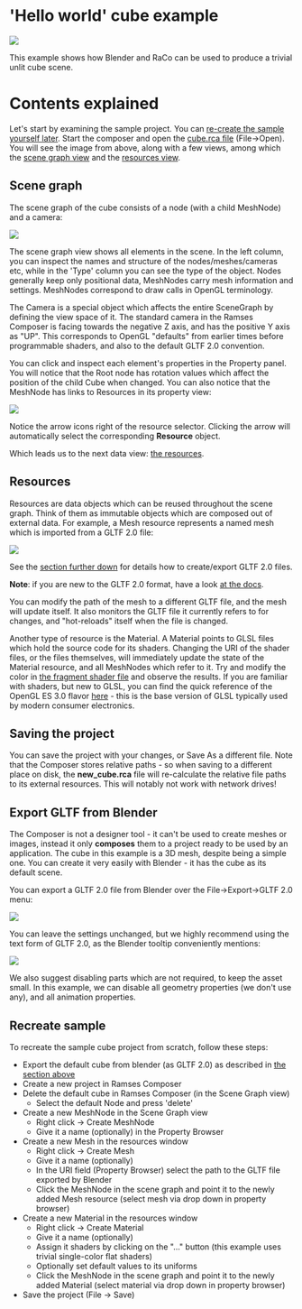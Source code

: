 <!--
SPDX-License-Identifier: MPL-2.0

This file is part of Ramses Composer
(see https://github.com/GENIVI/ramses-composer-docs).

This Source Code Form is subject to the terms of the Mozilla Public License, v. 2.0.
If a copy of the MPL was not distributed with this file, You can obtain one at http://mozilla.org/MPL/2.0/.
-->

# 'Hello world' cube example

![](./docs/viewport_preview.png)

This example shows how Blender and RaCo can be used to produce a trivial unlit cube scene.

# Contents explained

Let's start by examining the sample project. You can [re-create the sample yourself later](#recreate-sample). Start the composer and open the [cube.rca file](./cube.rca) (File->Open). You will see the image from above, along with a few views, among which the [scene graph view](#scene-graph) and the [resources view](#resources).

## Scene graph

The scene graph of the cube consists of a node (with a child MeshNode) and a camera:

![](./docs/scene_graph_view.png)

The scene graph view shows all elements in the scene. In the left column, you can inspect the names and structure of the nodes/meshes/cameras etc, while in the 'Type' column you can see
the type of the object. Nodes generally keep only positional data, MeshNodes carry mesh information and settings. MeshNodes correspond to draw calls in OpenGL terminology.

The Camera is a special object which affects the entire SceneGraph by defining the view space of it. The standard camera in the Ramses Composer is facing towards the negative Z axis, and has the positive Y axis as "UP". This corresponds to OpenGL "defaults" from earlier times before programmable shaders, and also to the default GLTF 2.0 convention.

You can click and inspect each element's properties in the Property panel. You will notice that the Root node has rotation values
which affect the position of the child Cube when changed. You can also notice that the MeshNode has links to Resources in its property view:

![](./docs/mesh_node.png)

Notice the arrow icons right of the resource selector. Clicking the arrow will automatically select the corresponding __Resource__ object.

Which leads us to the next data view: [the resources](#resources).

## Resources

Resources are data objects which can be reused throughout the scene graph. Think of them as immutable objects which are composed out of external data. For example,
a Mesh resource represents a named mesh which is imported from a GLTF 2.0 file:

![](./docs/mesh_resource.png)

See the [section further down](#export-gltf-from-blender) for details how to create/export GLTF 2.0 files.

**Note**: if you are new to the GLTF 2.0 format, have a look [at the docs](https://github.com/KhronosGroup/glTF/tree/master/specification/2.0).

You can modify the path of the mesh to a different GLTF file, and the mesh will update itself.
It also monitors the GLTF file it currently refers to for changes, and "hot-reloads" itself when the file is changed.

Another type of resource is the Material. A Material points to GLSL files which hold the source code for its shaders. Changing the URI of the shader files, or the files themselves, will
immediately update the state of the Material resource, and all MeshNodes which refer to it. Try and modify the color in [the fragment shader file](./shaders/simple.frag) and observe the results. If you are familiar with shaders, but new to GLSL, you can find the quick reference of the OpenGL ES 3.0 flavor [here](https://www.khronos.org/files/opengles3-quick-reference-card.pdf) - this is the base version of GLSL typically used by modern consumer electronics.

## Saving the project

You can save the project with your changes, or Save As a different file. Note that the Composer stores relative paths - so when saving to a different place on disk, the __new_cube.rca__ file will re-calculate the relative file paths to its external resources. This will notably not work with network drives!

## Export GLTF from Blender

The Composer is not a designer tool - it can't be used to create meshes or images, instead it only __composes__ them to a project ready to be used by an application. The cube in this example is a 3D mesh, despite being a simple one. You can create it very easily with Blender - it has the cube as its default scene.

You can export a GLTF 2.0 file from Blender over the File->Export->GLTF 2.0 menu:

![](./docs/export_gltf.png)

You can leave the settings unchanged, but we highly recommend using the text form of GLTF 2.0, as the Blender tooltip conveniently mentions:

![](./docs/export_settings.png)

We also suggest disabling parts which are not required, to keep the asset small. In this example, we can disable all geometry properties (we don't use any),
and all animation properties.


## Recreate sample

To recreate the sample cube project from scratch, follow these steps:

* Export the default cube from blender (as GLTF 2.0) as described in [the section above](#export-gltf-from-blender)
* Create a new project in Ramses Composer
* Delete the default cube in Ramses Composer (in the Scene Graph view)
    * Select the default Node and press 'delete'
* Create a new MeshNode in the Scene Graph view
    * Right click -> Create MeshNode
    * Give it a name (optionally) in the Property Browser
* Create a new Mesh in the resources window
    * Right click -> Create Mesh
    * Give it a name (optionally)
    * In the URI field (Property Browser) select the path to the GLTF file exported by Blender
    * Click the MeshNode in the scene graph and point it to the newly added Mesh resource (select mesh via drop down in property browser)
* Create a new Material in the resources window
    * Right click -> Create Material
    * Give it a name (optionally)
    * Assign it shaders by clicking on the "..." button (this example uses trivial single-color flat shaders)
    * Optionally set default values to its uniforms
    * Click the MeshNode in the scene graph and point it to the newly added Material (select material via drop down in property browser)
* Save the project (File -> Save)

